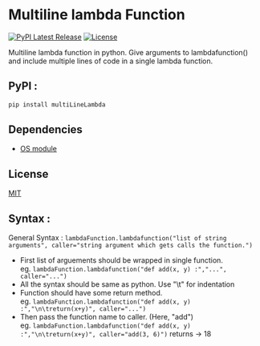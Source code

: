 # Multiline lambda Function
[![PyPI Latest Release](https://img.shields.io/pypi/v/multiLineLambda.svg)](https://pypi.org/project/multiLineLambda/)
[![License](https://img.shields.io/pypi/l/multiLineLambda.svg)](https://github.com/NotShrirang/Multiline-lambda-Function/blob/main/LICENSE.md)

Multiline lambda function in python. 
Give arguments to lambdafunction() and include multiple lines of code in a single lambda function.
<br>

## PyPI :
```sh
pip install multiLineLambda
```

## Dependencies
- [OS module](https://docs.python.org/3/library/os.html#module-os)

## License
[MIT](LICENSE)

<h2>Syntax :</h2>
General Syntax : 
<code>lambdaFunction.lambdafunction("list of string arguments", caller="string argument which gets calls the function.")</code>
<br>
<ul>
<li>First list of arguements should be wrapped in single function.</li>
   eg. <code>lambdaFunction.lambdafunction("def add(x, y) :","...", caller="...")</code>
<li>All the syntax should be same as python. Use "\t" for indentation</li>
<li>Function should have some return method.</li>
   eg. <code>lambdaFunction.lambdafunction("def add(x, y) :","\n\treturn(x+y)", caller="...")</code>
<li>Then pass the function name to caller. (Here, "add")</li>
   eg. <code>lambdaFunction.lambdafunction("def add(x, y) :","\n\treturn(x+y)", caller="add(3, 6)")</code>
       returns -> 18
       <br>
</ul>
